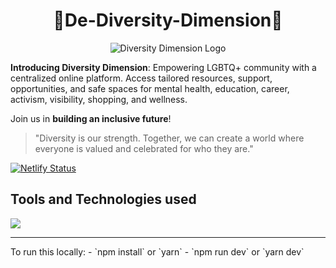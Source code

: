 <div align="center">
  <h1>🌟De-Diversity-Dimension🌟</h1>
</div>

<div align="center">
  <img src="public/img/logo.gif" alt="Diversity Dimension Logo">
</div>


**Introducing Diversity Dimension**: 
Empowering LGBTQ+ community with a centralized online platform. Access tailored resources, support, opportunities, and safe spaces for mental health, education, career, activism, visibility, shopping, and wellness.

Join us in **building an inclusive future**!

> "Diversity is our strength. Together, we can create a world where everyone is valued and celebrated for who they are."

</hr>

[![Netlify Status](https://api.netlify.com/api/v1/badges/c4347e77-a742-46f9-8155-4e521b9bc3da/deploy-status)](https://app.netlify.com/sites/de-diversity-dimension/deploys)
</hr>

 <h2>Tools and Technologies used</h2>
     <img src="https://skillicons.dev/icons?i=github,git,react,tailwind,html,css,js,vscode,firebase,vite"/>


<hr/>
To run this locally:
- `npm install` or `yarn`
- `npm run dev` or `yarn dev`
